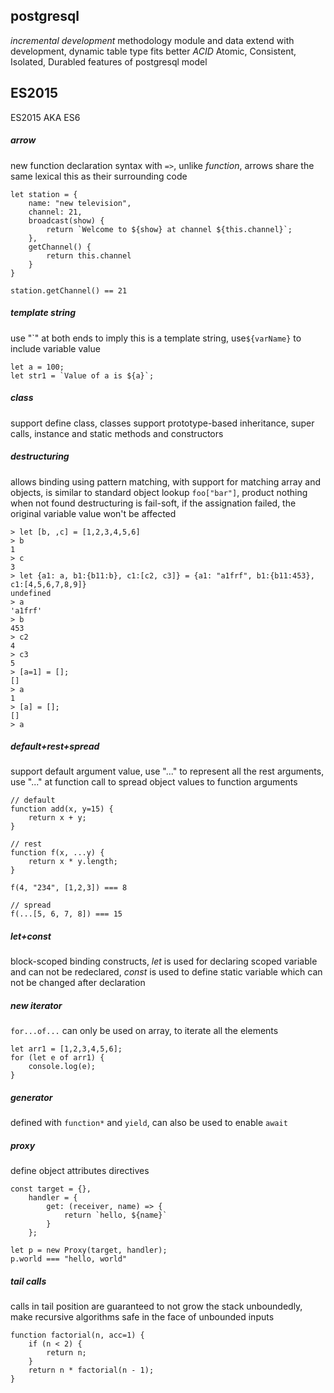 
## postgresql
*incremental development*
methodology module and data extend with development, dynamic table type fits better
*ACID*
Atomic, Consistent, Isolated, Durabled  features of postgresql model

## ES2015
ES2015 AKA ES6

##### arrow
new function declaration syntax with `=>`, unlike *function*, arrows share the same lexical this as their surrounding code

```
let station = {
    name: "new television",
    channel: 21,
    broadcast(show) {
        return `Welcome to ${show} at channel ${this.channel}`;
    },
    getChannel() {
        return this.channel
    }
}

station.getChannel() == 21
```

##### template string
use "\`" at both ends to imply this is a template string, use`${varName}` to include variable value

```
let a = 100;
let str1 = `Value of a is ${a}`;
```

##### class
support define class, classes support prototype-based inheritance, super calls, instance and static methods and constructors


##### destructuring
allows binding using pattern matching, with support for matching array and objects, is similar to standard object lookup `foo["bar"]`, product nothing when not found
destructuring is fail-soft, if the assignation failed, the original variable value won't be affected

```
> let [b, ,c] = [1,2,3,4,5,6]
> b
1
> c
3
> let {a1: a, b1:{b11:b}, c1:[c2, c3]} = {a1: "a1frf", b1:{b11:453}, c1:[4,5,6,7,8,9]}
undefined
> a
'a1frf'
> b
453
> c2
4
> c3
5
> [a=1] = [];
[]
> a
1
> [a] = [];
[]
> a
```

##### default+rest+spread
support default argument value, use "..." to represent all the rest arguments, use "..." at function call to spread object values to function arguments

```
// default
function add(x, y=15) {
    return x + y;
}

// rest
function f(x, ...y) {
    return x * y.length;
}

f(4, "234", [1,2,3]) === 8

// spread
f(...[5, 6, 7, 8]) === 15
```

##### let+const
block-scoped binding constructs, *let* is used for declaring scoped variable and can not be redeclared, *const* is used to define static variable which can not be changed after declaration

##### new iterator
`for...of...`
can only be used on array, to iterate all the elements

```
let arr1 = [1,2,3,4,5,6];
for (let e of arr1) {
    console.log(e);
}
```

##### generator
defined with `function*` and `yield`, can also be used to enable `await`

##### proxy
define object attributes directives

```
const target = {},
    handler = {
        get: (receiver, name) => {
            return `hello, ${name}`
        }
    };

let p = new Proxy(target, handler);
p.world === "hello, world"
```


##### tail calls
calls in tail position are guaranteed to not grow the stack unboundedly, make recursive algorithms safe in the face of unbounded inputs

```
function factorial(n, acc=1) {
    if (n < 2) {
        return n;
    }
    return n * factorial(n - 1);
}
```

